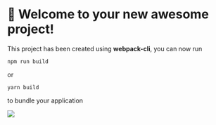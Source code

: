 # 🚀 Welcome to your new awesome project!

This project has been created using **webpack-cli**, you can now run

```
npm run build
```

or

```
yarn build
```

to bundle your application

<a href="https://codeclimate.com/github/lipanissa9helen/frontend-project-11/maintainability"><img src="https://api.codeclimate.com/v1/badges/c447359a98b48d5ce886/maintainability" /></a>
